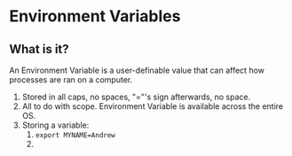 # Environment Variables

## What is it?

An Environment Variable is a user-definable value that can affect how processes are ran on a computer.

1. Stored in all caps, no spaces, "="'s sign afterwards, no space.
2. All to do with scope. Environment Variable is available across the entire OS.
3. Storing a variable:
   1. `export MYNAME=Andrew`
   2. 